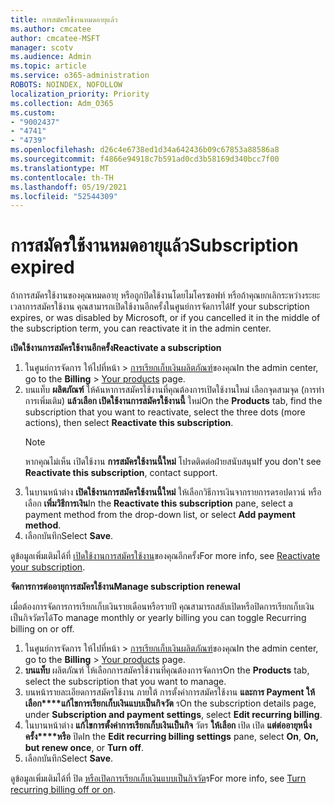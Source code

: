 ```yaml
---
title: การสมัครใช้งานหมดอายุแล้ว
ms.author: cmcatee
author: cmcatee-MSFT
manager: scotv
ms.audience: Admin
ms.topic: article
ms.service: o365-administration
ROBOTS: NOINDEX, NOFOLLOW
localization_priority: Priority
ms.collection: Adm_O365
ms.custom:
- "9002437"
- "4741"
- "4739"
ms.openlocfilehash: d26c4e6738ed1d34a642436b09c67853a88586a8
ms.sourcegitcommit: f4866e94918c7b591ad0cd3b58169d340bcc7f00
ms.translationtype: MT
ms.contentlocale: th-TH
ms.lasthandoff: 05/19/2021
ms.locfileid: "52544309"
---
```

# <a name="subscription-expired"></a><span data-ttu-id="865e8-102">การสมัครใช้งานหมดอายุแล้ว</span><span class="sxs-lookup"><span data-stu-id="865e8-102">Subscription expired</span></span>

<span data-ttu-id="865e8-103">ถ้าการสมัครใช้งานของคุณหมดอายุ หรือถูกปิดใช้งานโดยไมโครซอฟท์ หรือถ้าคุณยกเลิกระหว่างระยะเวลาการสมัครใช้งาน คุณสามารถเปิดใช้งานอีกครั้งในศูนย์การจัดการได้</span><span class="sxs-lookup"><span data-stu-id="865e8-103">If your subscription expires, or was disabled by Microsoft, or if you cancelled it in the middle of the subscription term, you can reactivate it in the admin center.</span></span>

<span data-ttu-id="865e8-104">**เปิดใช้งานการสมัครใช้งานอีกครั้ง**</span><span class="sxs-lookup"><span data-stu-id="865e8-104">**Reactivate a subscription**</span></span>

1. <span data-ttu-id="865e8-105">ในศูนย์การจัดการ ให้ไปที่หน้า  >  [การเรียกเก็บเงินผลิตภัณฑ์](https://go.microsoft.com/fwlink/p/?linkid=842054)ของคุณ</span><span class="sxs-lookup"><span data-stu-id="865e8-105">In the admin center, go to the **Billing** > [Your products](https://go.microsoft.com/fwlink/p/?linkid=842054) page.</span></span>
2. <span data-ttu-id="865e8-106">บนแท็บ **ผลิตภัณฑ์** ให้ค้นหาการสมัครใช้งานที่คุณต้องการเปิดใช้งานใหม่ เลือกจุดสามจุด (การทําการเพิ่มเติม) **แล้วเลือก เปิดใช้งานการสมัครใช้งานนี้** ใหม่</span><span class="sxs-lookup"><span data-stu-id="865e8-106">On the **Products** tab, find the subscription that you want to reactivate, select the three dots (more actions), then select **Reactivate this subscription**.</span></span>
    > [!NOTE]
    > <span data-ttu-id="865e8-107">หากคุณไม่เห็น เปิดใช้งาน **การสมัครใช้งานนี้ใหม่** โปรดติดต่อฝ่ายสนับสนุน</span><span class="sxs-lookup"><span data-stu-id="865e8-107">If you don't see **Reactivate this subscription**, contact support.</span></span>
3. <span data-ttu-id="865e8-108">ในบานหน้าต่าง **เปิดใช้งานการสมัครใช้งานนี้ใหม่** ให้เลือกวิธีการเงินจากรายการดรอปดาวน์ หรือเลือก **เพิ่มวิธีการเงิน**</span><span class="sxs-lookup"><span data-stu-id="865e8-108">In the **Reactivate this subscription** pane, select a payment method from the drop-down list, or select **Add payment method**.</span></span>
4. <span data-ttu-id="865e8-109">เลือกบันทึก</span><span class="sxs-lookup"><span data-stu-id="865e8-109">Select **Save**.</span></span>

<span data-ttu-id="865e8-110">ดูข้อมูลเพิ่มเติมได้ที่ [เปิดใช้งานการสมัครใช้งาน](/microsoft-365/commerce/subscriptions/reactivate-your-subscription)ของคุณอีกครั้ง</span><span class="sxs-lookup"><span data-stu-id="865e8-110">For more info, see [Reactivate your subscription](/microsoft-365/commerce/subscriptions/reactivate-your-subscription).</span></span>

<span data-ttu-id="865e8-111">**จัดการการต่ออายุการสมัครใช้งาน**</span><span class="sxs-lookup"><span data-stu-id="865e8-111">**Manage subscription renewal**</span></span>

<span data-ttu-id="865e8-112">เมื่อต้องการจัดการการเรียกเก็บเงินรายเดือนหรือรายปี คุณสามารถสลับเปิดหรือปิดการเรียกเก็บเงินเป็นกิจวัตรได้</span><span class="sxs-lookup"><span data-stu-id="865e8-112">To manage monthly or yearly billing you can toggle Recurring billing on or off.</span></span>

1. <span data-ttu-id="865e8-113">ในศูนย์การจัดการ ให้ไปที่หน้า  >  [การเรียกเก็บเงินผลิตภัณฑ์](https://go.microsoft.com/fwlink/p/?linkid=842054)ของคุณ</span><span class="sxs-lookup"><span data-stu-id="865e8-113">In the admin center, go to the **Billing** > [Your products](https://go.microsoft.com/fwlink/p/?linkid=842054) page.</span></span>
2. <span data-ttu-id="865e8-114">**บนแท็บ** ผลิตภัณฑ์ ให้เลือกการสมัครใช้งานที่คุณต้องการจัดการ</span><span class="sxs-lookup"><span data-stu-id="865e8-114">On the **Products** tab, select the subscription that you want to manage.</span></span>
3. <span data-ttu-id="865e8-115">บนหน้ารายละเอียดการสมัครใช้งาน ภายใต้ การตั้งค่าการสมัครใช้งาน **และการ Payment ให้เลือก\*\*\*\*แก้ไขการเรียกเก็บเงินแบบเป็นกิจวัต** ร</span><span class="sxs-lookup"><span data-stu-id="865e8-115">On the subscription details page, under **Subscription and payment settings**, select **Edit recurring billing**.</span></span>
4. <span data-ttu-id="865e8-116">ในบานหน้าต่าง **แก้ไขการตั้งค่าการเรียกเก็บเงินเป็นกิจ** วัตร **ให้เลือก** เปิด เปิด **แต่ต่ออายุหนึ่งครั้ง\*\*\*\*หรือ** ปิด</span><span class="sxs-lookup"><span data-stu-id="865e8-116">In the **Edit recurring billing settings** pane, select **On**, **On, but renew once**, or **Turn off**.</span></span>
5. <span data-ttu-id="865e8-117">เลือกบันทึก</span><span class="sxs-lookup"><span data-stu-id="865e8-117">Select **Save**.</span></span>

<span data-ttu-id="865e8-118">ดูข้อมูลเพิ่มเติมได้ที่ ปิด [หรือเปิดการเรียกเก็บเงินแบบเป็นกิจวัต](/microsoft-365/commerce/subscriptions/renew-your-subscription#turn-recurring-billing-off-or-on)ร</span><span class="sxs-lookup"><span data-stu-id="865e8-118">For more info, see [Turn recurring billing off or on](/microsoft-365/commerce/subscriptions/renew-your-subscription#turn-recurring-billing-off-or-on).</span></span>